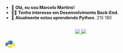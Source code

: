 - 👋 **Olá, eu sou Marcelo Martins!**
- 👨‍💻 **Tenho interesse em Desenvolvimento Back-End.**
- 🐍 **Atualmente estou aprendendo Python.** 215 180

##

<div align="center">
  <a href="https://github.com/2MBG">
  <img height="170em" src="https://github-readme-stats.vercel.app/api?username=2MBG&show_icons=true&theme=github_dark&include_all_commits=true&count_private=true"/>
  <img height="170em" src="https://github-readme-stats.vercel.app/api/top-langs/?username=2MBG&layout=compact&langs_count=7&theme=github_dark"/>
</div>

<div style="display: inline_block"><br>
  <img align="center" alt="2MBG-Python" height="30" width="40" src="https://raw.githubusercontent.com/devicons/devicon/master/icons/python/python-original.svg">
 
</div>
 
 ##
